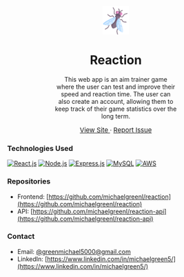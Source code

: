 <div align='center' style='padding: 0 10%'>
  <img src='images/logo.png' height='65'>
  <h1>Reaction</h1>
  
  <p style='padding: 0 15%'>
    This web app is an aim trainer game where the user can test and improve their speed and reaction time. The user can also create an account, allowing them to keep track of their game statistics over the long term.
  </p>
  <a style='font-size: 15px' href='https://reaction-chi.vercel.app/Play'> View Site </a>
  · 
  <a style='font-size: 15px' href='https://github.com/michaelgreenl/reaction/issues'>Report Issue</a>
</div>

### Technologies Used

[![React.js]][React-url] [![Node.js]][Node-url] [![Express.js]][Express-url] [![MySQL]][MySQL-url] [![AWS]][AWS-url]

### Repositories

- Frontend: [https://github.com/michaelgreenl/reaction](https://github.com/michaelgreenl/reaction)
- API: [https://github.com/michaelgreenl/reaction-api](https://github.com/michaelgreenl/reaction-api)

### Contact

- Email: [@greenmichael5000@gmail.com](@greenmichael5000@gmail.com)
- LinkedIn: [https://www.linkedin.com/in/michaelgreen5/](https://www.linkedin.com/in/michaelgreen5/)

[gmail-url]: @greenmichael5000@gmail.com
[gmail]: https://skillicons.dev/icons?i=gmail
[linkedIn-url]: https://www.linkedin.com/in/michaelgreen5/
[linkedIn]: https://skillicons.dev/icons?i=linkedin
[screenshot-url]: public/assets/images/readme-screenshot.png
[React.js]: https://skillicons.dev/icons?i=react
[React-url]: https://reactjs.org/
[Node.js]: https://skillicons.dev/icons?i=nodejs
[Node-url]: https://nodejs.org/docs/latest/api/
[Express.js]: https://skillicons.dev/icons?i=express
[Express-url]: https://expressjs.com/
[MySQL]: https://skillicons.dev/icons?i=mysql
[MySQL-url]: https://dev.mysql.com/doc/
[AWS]: https://skillicons.dev/icons?i=aws
[AWS-url]: https://docs.aws.amazon.com/rds/
[github]: https://skillicons.dev/icons?i=github

